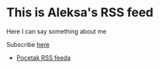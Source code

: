 # This is Aleksa's RSS feed
Here I can say something about me

Subscribe [here](https://aleksa.cf/rss.xml)

- [Pocetak RSS feeda](rss/PocetakRSSfeeda.html "2021-07-07T13:15:12")
